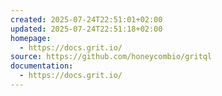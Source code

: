 ```yaml
---
created: 2025-07-24T22:51:01+02:00
updated: 2025-07-24T22:51:18+02:00
homepage:
  - https://docs.grit.io/
source: https://github.com/honeycombio/gritql
documentation:
  - https://docs.grit.io/
---
```

